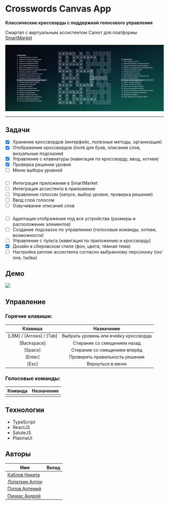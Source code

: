 # Crosswords Canvas App

**Классические кроссворды с поддержкой голосового управления**

Смартап с виртуальным ассистентом Салют для платформы [SmartMarket](https://apps.sber.ru/salute-apps/)

![](./assets/demo.png)

---

## Задачи

- [x] Хранение кроссвордов (интерфейс, полезные методы, организация)
- [x] Отображение кроссвордов (поля для букв, описания слов, визуальные подсказки)
- [x] Управление с клавиатуры (навигация по кроссворду, ввод, хоткеи)
- [x] Проверка решения уровня
- [ ] Меню выбора уровней

###

- [ ] Интеграция приложения в SmartMarket
- [ ] Интеграция ассистента в приложение
- [ ] Управление голосом (запуск, выбор уровня, проверка решения)
- [ ] Ввод слов голосом
- [ ] Озвучивание описаний слов

###

- [ ] Адаптация отображения под все устройства (размеры и расположение элементов)
- [ ] Создание подсказок по управлению (голосовые команды, хоткеи, возможности)
- [ ] Управление с пульта (навигация по приложению и кроссворду)
- [x] Дизайн в сберовском стиле (фон, цвета, тёмная тема)
- [ ] Настройка реплик ассистента согласно выбранному персонажу (он/она, ты/вы)

## Демо

![](./assets/demo.gif)

## Управление

### Горячие клавиши:

|         Клавиша          |              Назначение               |
|:------------------------:|:-------------------------------------:|
| [LBM] / [Arrows] / [Tab] | Выбрать уровень или ячейку кроссворда |
|       [Backspace]        |      Стирание со смещением назад      |
|         [Space]          |     Стирание со смещением вперёд      |
|         [Enter]          |    Проверить правильность решения     |
|          [Esc]           |           Вернуться в меню            |

### Голосовые команды:

| Команда | Назначение |
|---------|------------|
|         |            |

## Технологии

- TypeScript
- ReactJS
- SaluteJS
- PlasmaUI

## Авторы

| Имя                                                | Вклад |
|----------------------------------------------------|-------|
| [Каблов Никита](https://github.com/Sh1kar1)        |       |
| [Лопаткин Антон](https://github.com/lopatkinanton) |       |
| [Попов Артемий](https://github.com/cymdaspec)      |       |
| [Пинкас Андрей](https://github.com/mob1324)        |       |

